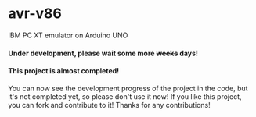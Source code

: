 # avr-v86
IBM PC XT emulator on Arduino UNO
#### Under development, please wait some more ~~weeks~~ days!
#### This project is almost completed!
You can now see the development progress of the project in the code, but it's not completed yet, so please don't use it now!
If you like this project, you can fork and contribute to it! Thanks for any contributions!
